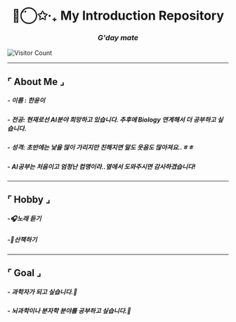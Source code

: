 


<h1 align="center">◡̈⃝✩‧₊ My Introduction Repository </h1>
<h3 align="center"><i>G'day mate</i></h3>

![Visitor Count](https://visitor-badge.laobi.icu/badge?page_id=yunyiverse0.yunyiverse0)

---

## ⌜ About Me ⌟

##### - 이름 : 한윤이
##### - 전공: 현재로선 AI분야 희망하고 있습니다. 추후에 Biology 연계해서 더 공부하고 싶습니다.
##### - 성격: 초반에는 낯을 많이 가리지만 친해지면 말도 웃음도 많아져요..ㅎㅎ
##### - AI공부는 처음이고 엄청난 컴맹이라..옆에서 도와주시면 감사하겠습니다!
---

## ⌜ Hobby ⌟

##### -🎧노래 듣기
##### -🍃산책하기
---

## ⌜ Goal ⌟

##### - 과학자가 되고 싶습니다.🧬
##### - 뇌과학이나 분자학 분야를 공부하고 싶습니다.🔬



